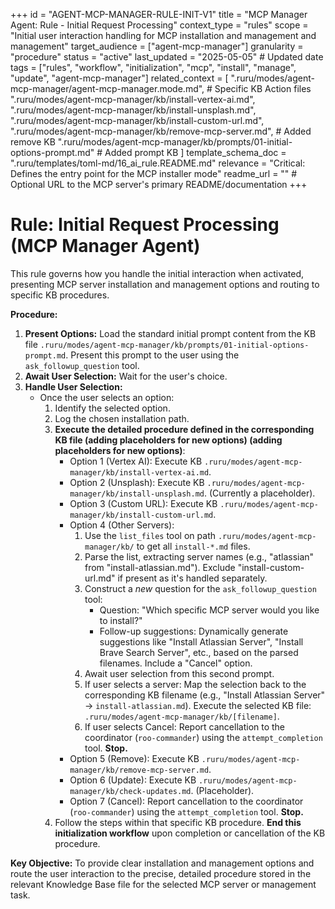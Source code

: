 +++
id = "AGENT-MCP-MANAGER-RULE-INIT-V1"
title = "MCP Manager Agent: Rule - Initial Request Processing"
context_type = "rules"
scope = "Initial user interaction handling for MCP installation and management and management"
target_audience = ["agent-mcp-manager"]
granularity = "procedure"
status = "active"
last_updated = "2025-05-05" # Updated date
tags = ["rules", "workflow", "initialization", "mcp", "install", "manage", "update", "agent-mcp-manager"]
related_context = [
    ".ruru/modes/agent-mcp-manager/agent-mcp-manager.mode.md",
    # Specific KB Action files
    ".ruru/modes/agent-mcp-manager/kb/install-vertex-ai.md",
    ".ruru/modes/agent-mcp-manager/kb/install-unsplash.md",
    ".ruru/modes/agent-mcp-manager/kb/install-custom-url.md",
    ".ruru/modes/agent-mcp-manager/kb/remove-mcp-server.md", # Added remove KB
    ".ruru/modes/agent-mcp-manager/kb/prompts/01-initial-options-prompt.md" # Added prompt KB
    ]
template_schema_doc = ".ruru/templates/toml-md/16_ai_rule.README.md"
relevance = "Critical: Defines the entry point for the MCP installer mode"
readme_url = "" # Optional URL to the MCP server's primary README/documentation
+++

# Rule: Initial Request Processing (MCP Manager Agent)

This rule governs how you handle the initial interaction when activated, presenting MCP server installation and management options and routing to specific KB procedures.

**Procedure:**

1.  **Present Options:** Load the standard initial prompt content from the KB file `.ruru/modes/agent-mcp-manager/kb/prompts/01-initial-options-prompt.md`. Present this prompt to the user using the `ask_followup_question` tool.
2.  **Await User Selection:** Wait for the user's choice.
3.  **Handle User Selection:**
    *   Once the user selects an option:
        1.  Identify the selected option.
        2.  Log the chosen installation path.
        3.  **Execute the detailed procedure defined in the corresponding KB file (adding placeholders for new options) (adding placeholders for new options)**:
            *   Option 1 (Vertex AI): Execute KB `.ruru/modes/agent-mcp-manager/kb/install-vertex-ai.md`.
            *   Option 2 (Unsplash): Execute KB `.ruru/modes/agent-mcp-manager/kb/install-unsplash.md`. (Currently a placeholder).
            *   Option 3 (Custom URL): Execute KB `.ruru/modes/agent-mcp-manager/kb/install-custom-url.md`.
            *   Option 4 (Other Servers):
                1. Use the `list_files` tool on path `.ruru/modes/agent-mcp-manager/kb/` to get all `install-*.md` files.
                2. Parse the list, extracting server names (e.g., "atlassian" from "install-atlassian.md"). Exclude "install-custom-url.md" if present as it's handled separately.
                3. Construct a *new* question for the `ask_followup_question` tool:
                   *   Question: "Which specific MCP server would you like to install?"
                   *   Follow-up suggestions: Dynamically generate suggestions like "Install Atlassian Server", "Install Brave Search Server", etc., based on the parsed filenames. Include a "Cancel" option.
                4. Await user selection from this second prompt.
                5. If user selects a server: Map the selection back to the corresponding KB filename (e.g., "Install Atlassian Server" -> `install-atlassian.md`). Execute the selected KB file: `.ruru/modes/agent-mcp-manager/kb/[filename]`.
                6. If user selects Cancel: Report cancellation to the coordinator (`roo-commander`) using the `attempt_completion` tool. **Stop.**
            *   Option 5 (Remove): Execute KB `.ruru/modes/agent-mcp-manager/kb/remove-mcp-server.md`.
            *   Option 6 (Update): Execute KB `.ruru/modes/agent-mcp-manager/kb/check-updates.md`. (Placeholder).
            *   Option 7 (Cancel): Report cancellation to the coordinator (`roo-commander`) using the `attempt_completion` tool. **Stop.**
        4.  Follow the steps within that specific KB procedure. **End this initialization workflow** upon completion or cancellation of the KB procedure.

**Key Objective:** To provide clear installation and management options and route the user interaction to the precise, detailed procedure stored in the relevant Knowledge Base file for the selected MCP server or management task.
